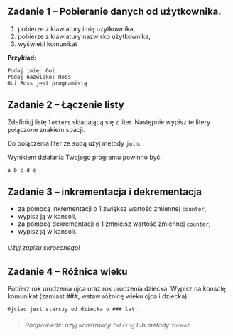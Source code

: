 
## Zadanie 1 &ndash; Pobieranie danych od użytkownika.

1. pobierze z klawiatury imię użytkownika,
2. pobierze z klawiatury nazwisko użytkownika,
3. wyświetli komunikat

**Przykład:**
```
Podaj imię: Gui
Podaj nazwisko: Ross
Gui Ross jest programistą
```


## Zadanie 2 &ndash; Łączenie listy

Zdefiniuj listę `letters` składającą się z liter. Następnie wypisz te litery połączone znakiem spacji.

Do połączenia liter ze sobą użyj metody `join`.

Wynikiem działania Twojego programu powinno być:
```
a b c d e
```

## Zadanie 3 &ndash; inkrementacja i dekrementacja

* za pomocą inkrementacji o 1 zwiększ wartość zmiennej `counter`,
* wypisz ją w konsoli,
* za pomocą dekrementacji o 1 zmniejsz wartość zmiennej `counter`,
* wypisz ją w konsoli.

###### Użyj zapisu skróconego!



## Zadanie 4 &ndash; Różnica wieku

Pobierz rok urodzenia ojca oraz rok urodzenia dziecka.
Wypisz na konsolę komunikat (zamiast ###, wstaw różnicę wieku ojca i dziecka):
```
Ojciec jest starszy od dziecka o ### lat.
```

> ###### Podpowiedź: użyj konstrukcji `fstring` lub metody `format`.



